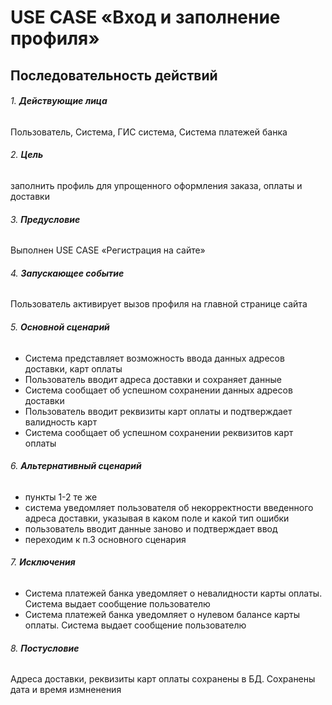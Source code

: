 # USE CASE «Вход и заполнение профиля»
## Последовательность действий 

###### 1. **Действующие лица** 
Пользователь, Система, ГИС система, Система платежей банка

###### 2. **Цель** 
заполнить профиль для упрощенного оформления заказа, оплаты и доставки

###### 3. **Предусловие** 
Выполнен USE CASE «Регистрация на сайте»  

###### 4. **Запускающее событие** 
Пользователь активирует вызов профиля на главной странице сайта

###### 5. **Основной сценарий** 
- Система представляет возможность ввода данных адресов доставки, карт оплаты
- Пользователь вводит адреса доставки и сохраняет данные
- Система сообщает об успешном сохранении данных адресов доставки
- Пользователь вводит реквизиты карт оплаты и подтверждает валидность карт
- Система сообщает об успешном сохранении реквизитов карт оплаты

###### 6. **Альтернативный сценарий**
- пункты 1-2 те же
- система уведомляет пользователя об некорректности введенного адреса доставки, указывая в каком поле и какой тип ошибки
- пользователь вводит данные заново и подтверждает ввод
- переходим к п.3 основного сценария

###### 7. **Исключения**
- Система платежей банка уведомляет о невалидности карты оплаты. Система выдает сообщение пользователю
- Система платежей банка уведомляет о нулевом балансе карты оплаты. Система выдает сообщение пользователю

###### 8. **Постусловие**
Адреса доставки, реквизиты карт оплаты сохранены в БД. Сохранены дата и время измненения

